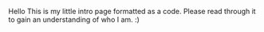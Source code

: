 Hello This is my little intro page formatted as a code. Please read through it to gain an understanding of who I am. :)
